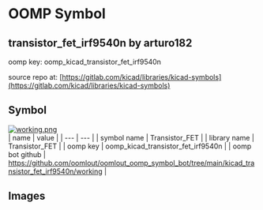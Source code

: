 # OOMP Symbol  
## transistor_fet_irf9540n  by arturo182  
  
oomp key: oomp_kicad_transistor_fet_irf9540n  
  
source repo at: [https://gitlab.com/kicad/libraries/kicad-symbols](https://gitlab.com/kicad/libraries/kicad-symbols)  
## Symbol  
  
[![working.png](working_600.png)](working.png)  
| name | value | 
| --- | --- | 
| symbol name | Transistor_FET | 
| library name | Transistor_FET | 
| oomp key | oomp_kicad_transistor_fet_irf9540n | 
| oomp bot github | https://github.com/oomlout/oomlout_oomp_symbol_bot/tree/main/kicad_transistor_fet_irf9540n/working | 
## Images  

